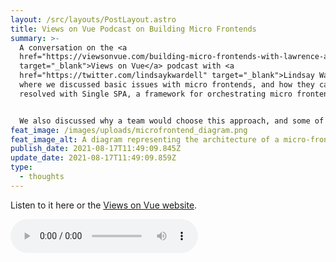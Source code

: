 ```yaml
---
layout: /src/layouts/PostLayout.astro
title: Views on Vue Podcast on Building Micro Frontends
summary: >-
  A conversation on the <a
  href="https://viewsonvue.com/building-micro-frontends-with-lawrence-almeida-vue-160"
  target="_blank">Views on Vue</a> podcast with <a
  href="https://twitter.com/lindsaykwardell" target="_blank">Lindsay Wardell</a>
  where we discussed basic issues with micro frontends, and how they can be
  resolved with Single SPA, a framework for orchestrating micro frontends. 


  We also discussed why a team would choose this approach, and some of the downsides to adopting micro frontends.
feat_image: /images/uploads/microfrontend_diagram.png
feat_image_alt: A diagram representing the architecture of a micro-frontend
publish_date: 2021-08-17T11:49:09.845Z
update_date: 2021-08-17T11:49:09.859Z
type:
  - thoughts
---
```


Listen to it here or the <a href="https://viewsonvue.com/building-micro-frontends-with-lawrence-almeida-vue-160" target="_blank">Views on Vue website</a>.

<audio controls>

<source src="/images/uploads/views-on-view-160-building-micro.mp3" type="audio/mpeg">

Your browser does not support the audio element.

</audio>
